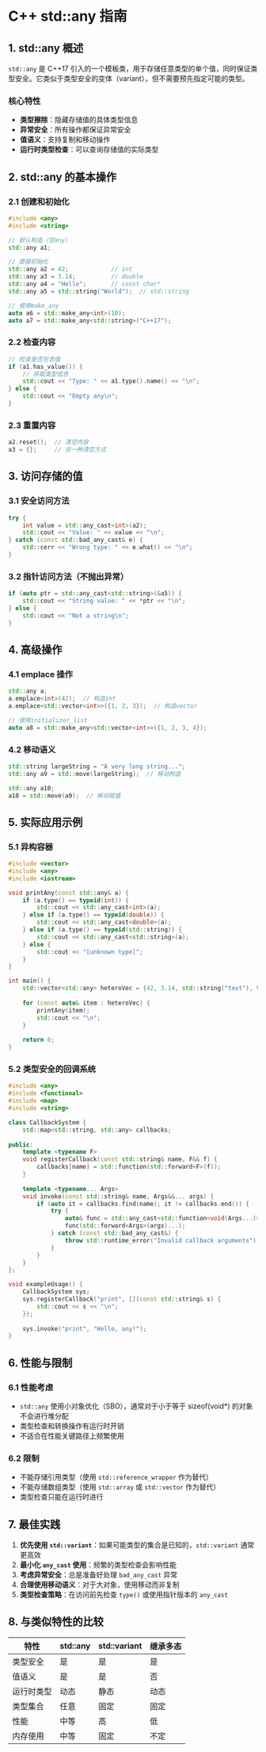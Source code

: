 # C++ std::any 指南

## 1. std::any 概述

`std::any` 是 C++17 引入的一个模板类，用于存储任意类型的单个值，同时保证类型安全。它类似于类型安全的变体（variant），但不需要预先指定可能的类型。

### 核心特性
- **类型擦除**：隐藏存储值的具体类型信息
- **异常安全**：所有操作都保证异常安全
- **值语义**：支持复制和移动操作
- **运行时类型检查**：可以查询存储值的实际类型

## 2. std::any 的基本操作

### 2.1 创建和初始化

```cpp
#include <any>
#include <string>

// 默认构造（空any）
std::any a1;

// 直接初始化
std::any a2 = 42;            // int
std::any a3 = 3.14;          // double
std::any a4 = "Hello";       // const char*
std::any a5 = std::string("World");  // std::string

// 使用make_any
auto a6 = std::make_any<int>(10);
auto a7 = std::make_any<std::string>("C++17");
```

### 2.2 检查内容

```cpp
// 检查是否包含值
if (a1.has_value()) {
    // 获取类型信息
    std::cout << "Type: " << a1.type().name() << "\n";
} else {
    std::cout << "Empty any\n";
}
```

### 2.3 重置内容

```cpp
a2.reset();  // 清空内容
a3 = {};     // 另一种清空方式
```

## 3. 访问存储的值

### 3.1 安全访问方法

```cpp
try {
    int value = std::any_cast<int>(a2);
    std::cout << "Value: " << value << "\n";
} catch (const std::bad_any_cast& e) {
    std::cerr << "Wrong type: " << e.what() << "\n";
}
```

### 3.2 指针访问方法（不抛出异常）

```cpp
if (auto ptr = std::any_cast<std::string>(&a5)) {
    std::cout << "String value: " << *ptr << "\n";
} else {
    std::cout << "Not a string\n";
}
```

## 4. 高级操作

### 4.1 emplace 操作

```cpp
std::any a;
a.emplace<int>(42);  // 构造int
a.emplace<std::vector<int>>({1, 2, 3});  // 构造vector

// 使用initializer_list
auto a8 = std::make_any<std::vector<int>>({1, 2, 3, 4});
```

### 4.2 移动语义

```cpp
std::string largeString = "A very long string...";
std::any a9 = std::move(largeString);  // 移动构造

std::any a10;
a10 = std::move(a9);  // 移动赋值
```

## 5. 实际应用示例

### 5.1 异构容器

```cpp
#include <vector>
#include <any>
#include <iostream>

void printAny(const std::any& a) {
    if (a.type() == typeid(int)) {
        std::cout << std::any_cast<int>(a);
    } else if (a.type() == typeid(double)) {
        std::cout << std::any_cast<double>(a);
    } else if (a.type() == typeid(std::string)) {
        std::cout << std::any_cast<std::string>(a);
    } else {
        std::cout << "[unknown type]";
    }
}

int main() {
    std::vector<std::any> heteroVec = {42, 3.14, std::string("text"), true};
    
    for (const auto& item : heteroVec) {
        printAny(item);
        std::cout << "\n";
    }
    
    return 0;
}
```

### 5.2 类型安全的回调系统

```cpp
#include <any>
#include <functional>
#include <map>
#include <string>

class CallbackSystem {
    std::map<std::string, std::any> callbacks;
    
public:
    template <typename F>
    void registerCallback(const std::string& name, F&& f) {
        callbacks[name] = std::function(std::forward<F>(f));
    }
    
    template <typename... Args>
    void invoke(const std::string& name, Args&&... args) {
        if (auto it = callbacks.find(name); it != callbacks.end()) {
            try {
                auto& func = std::any_cast<std::function<void(Args...)>&>(it->second);
                func(std::forward<Args>(args)...);
            } catch (const std::bad_any_cast&) {
                throw std::runtime_error("Invalid callback arguments");
            }
        }
    }
};

void exampleUsage() {
    CallbackSystem sys;
    sys.registerCallback("print", [](const std::string& s) {
        std::cout << s << "\n";
    });
    
    sys.invoke("print", "Hello, any!");
}
```

## 6. 性能与限制

### 6.1 性能考虑
- `std::any` 使用小对象优化（SBO），通常对于小于等于 sizeof(void*) 的对象不会进行堆分配
- 类型检查和转换操作有运行时开销
- 不适合在性能关键路径上频繁使用

### 6.2 限制
- 不能存储引用类型（使用 `std::reference_wrapper` 作为替代）
- 不能存储数组类型（使用 `std::array` 或 `std::vector` 作为替代）
- 类型检查只能在运行时进行

## 7. 最佳实践

1. **优先使用 `std::variant`**：如果可能类型的集合是已知的，`std::variant` 通常更高效
2. **最小化 `any_cast` 使用**：频繁的类型检查会影响性能
3. **考虑异常安全**：总是准备好处理 `bad_any_cast` 异常
4. **合理使用移动语义**：对于大对象，使用移动而非复制
5. **类型检查策略**：在访问前先检查 `type()` 或使用指针版本的 `any_cast`

## 8. 与类似特性的比较

| 特性        | std::any | std::variant | 继承多态 |
|------------|----------|--------------|----------|
| 类型安全    | 是       | 是           | 是       |
| 值语义      | 是       | 是           | 否       |
| 运行时类型  | 动态     | 静态         | 动态     |
| 类型集合    | 任意     | 固定         | 固定     |
| 性能        | 中等     | 高           | 低       |
| 内存使用    | 中等     | 固定         | 不定     |

